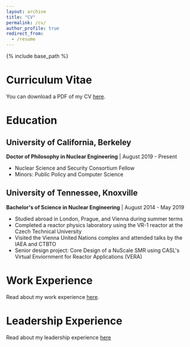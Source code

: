 ```yaml
---
layout: archive
title: "CV"
permalink: /cv/
author_profile: true
redirect_from:
  - /resume
---
```


{% include base_path %}
# Curriculum Vitae
You can download a PDF of my CV [here](/files/KalieKnechtResume.pdf).

# Education
## University of California, Berkeley
**Doctor of Philosophy in Nuclear Engineering** |
August 2019 - Present

* Nuclear Science and Security Consortium Fellow
* Minors: Public Policy and Computer Science

## University of Tennessee, Knoxville
**Bachelor's of Science in Nuclear Engineering** |
August 2014 - May 2019

* Studied abroad in London, Prague, and Vienna during summer terms
* Completed a reactor physics laboratory using the VR-1 reactor at the Czech Technical University 
* Visited the Vienna United Nations complex and attended talks by the IAEA and CTBTO 
* Senior design project: Core Design of a NuScale SMR using CASL's Virtual Enviornment for Reactor Applications (VERA)

# Work Experience
Read about my work experience [here](/experience).

# Leadership Experience
Read about my leadership experience [here](/leadership)